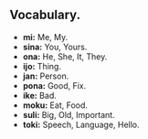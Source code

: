 ## Vocabulary.

- **mi:** Me, My.
- **sina:** You, Yours.
- **ona:** He, She, It, They.
- **ijo:** Thing.
- **jan:** Person.
- **pona:** Good, Fix.
- **ike:** Bad.
- **moku:** Eat, Food.
- **suli:** Big, Old, Important.
- **toki:** Speech, Language, Hello.

